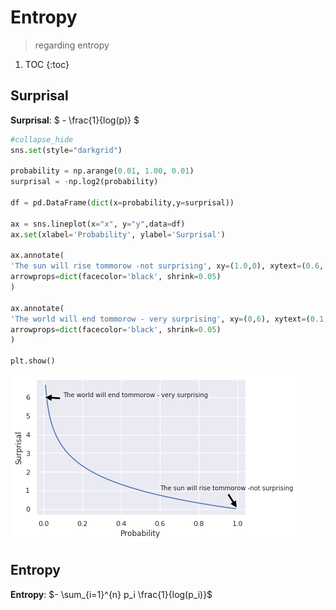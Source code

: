 # Entropy
> regarding entropy


1. TOC
{:toc}

## Surprisal

**Surprisal**: $ - \frac{1}{log(p)} $

```python
#collapse_hide
sns.set(style="darkgrid")

probability = np.arange(0.01, 1.00, 0.01)
surprisal = -np.log2(probability)

df = pd.DataFrame(dict(x=probability,y=surprisal))

ax = sns.lineplot(x="x", y="y",data=df)
ax.set(xlabel='Probability', ylabel='Surprisal')

ax.annotate(
'The sun will rise tommorow -not surprising', xy=(1.0,0), xytext=(0.6, 1),size='small',
arrowprops=dict(facecolor='black', shrink=0.05)
)

ax.annotate(
'The world will end tommorow - very surprising', xy=(0,6), xytext=(0.1,6),size='small',
arrowprops=dict(facecolor='black', shrink=0.05)
)

plt.show()
```


![png](/images/cross_entropy_files/output_3_0.png)


## Entropy

**Entropy**: $- \sum_{i=1}^{n} p_i \frac{1}{log(p_i)}$
